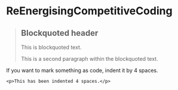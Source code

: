 # ReEnergisingCompetitiveCoding

> ## Blockquoted header
>
> This is blockquoted text.
>
> This is a second paragraph within the blockquoted text.

If you want to mark something as code, indent it by 4 spaces.

    <p>This has been indented 4 spaces.</p>
